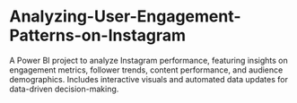# Analyzing-User-Engagement-Patterns-on-Instagram
A Power BI project to analyze Instagram performance, featuring insights on engagement metrics, follower trends, content performance, and audience demographics. Includes interactive visuals and automated data updates for data-driven decision-making.
